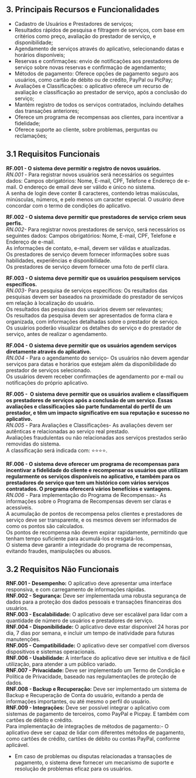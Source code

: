## 3. Principais Recursos e Funcionalidades

- Cadastro de Usuários e Prestadores de serviços;
- Resultados rápidos de pesquisa e filtragem de serviços, com base em critérios como preço, avaliação do prestador de serviço, e disponibilidade;
- Agendamento de serviços através do aplicativo, selecionando datas e horários disponíveis;
- Reservas e confirmações: envio de notificações aos prestadores de serviço sobre novas reservas e confirmação de agendamento;
- Métodos de pagamento: Oferece opções de pagamento seguro aos usuários, como cartão de débito ou de crédito, PayPal ou PicPay;
- Avaliações e Classificações: o aplicativo oferece um recurso de avaliação e classificação ao prestador de serviço, após a conclusão do serviço;
- Mantém registro de todos os serviços contratados, incluindo detalhes das transações anteriores;
- Oferece um programa de recompensas aos clientes, para incentivar a fidelidade;
- Oferece suporte ao cliente, sobre problemas, perguntas ou reclamações;

## 3.1 Requisitos Funcionais

  **RF.001 - O sistema deve permitir o registro de novos usuários.**  
_RN.001 -_ Para registrar novos usuários será necessários os seguintes dados: Campos obrigatórios: Nome, E-mail, CPF, Telefone e Endereço de e-mail.
  O endereço de email deve ser válido e único no sistema.  
  A senha de login deve conter 8 caracteres, contendo letras maiúsculas, minúsculas, números, e pelo menos um caracter especial.
  O usuário deve concordar com o termo de condições do aplicativo.  


  **RF.002 - O sistema deve permitir que prestadores de serviço criem seus perfis.**  
  _RN.002-_ Para registrar novos prestadores de serviço, será necessários os seguintes dados: Campos obrigatórios: Nome, E-mail, CPF, Telefone e Endereço de e-mail.  
  As informações de contato, e-mail, devem ser válidas e atualizadas.  
  Os prestadores de serviço devem fornecer informações sobre suas habilidades, experiências e disponibilidade.  
  Os prestadores de serviço devem fornecer uma foto de perfil clara.   


  **RF.003 - O sistema deve permitir que os usuários pesquisem serviços específicos.**  
  _RN.003-_ Para pesquisa de serviços específicos: Os resultados das pesquisas devem ser baseados na proximidade do prestador de serviços em relação à localização do usuário.  
  Os resultados das pesquisas dos usuários devem ser relevantes;  
  Os resultados da pesquisa devem ser apresentados de forma clara e organizada, com informações detalhadas sobre o prestador de serviço.  
  Os usuários poderão visualizar os detalhes do serviço e do prestador de serviço, antes de realizar o agendamento.  


  **RF.004 - O sistema deve permitir que os usuários agendem serviços diretamente através do aplicativo.**  
  _RN.004 -_ Para o agendamento do serviço- Os usuários não devem agendar serviços para datas e horários que estejam além da disponibilidade do prestador de serviços selecionado.  
  Os usuários devem receber confirmações de agendamento por e-mail ou notificações do próprio aplicativo.  


  **RF.005 -  O sistema deve permitir que os usuários avaliem e classifiquem os prestadores de serviços após a conclusão de um serviço. Essas avaliações e classificações são parte fundamental do perfil de um prestador, e têm um impacto significativo em sua reputação e sucesso no aplicativo.**  
  _RN.005 -_ Para Avaliações e Classificações- As avaliações devem ser autênticas e relacionadas ao serviço real prestado.  
  Avaliações fraudulentas ou não relacionadas aos serviços prestados serão removidas do sistema.  
  A classificação será indicada com: ⭐⭐⭐⭐.  


  **RF.006 - O sistema deve oferecer um programa de recompensas para incentivar a fidelidade do cliente e recompensar os usuários que utilizam regularmente os serviços disponíveis no aplicativo, e também para os prestadores de serviço que tem um histórico com vários serviços contratados. O programa oferecerá vários benefícios e vantagens.**  
  _RN.006 -_ Para implementação do Programa de Recompensas:- As informações sobre o Programa de Recompensas devem ser claras e acessíveis.  
  A acumulação de pontos de recompensa pelos clientes e prestadores de serviço deve ser transparente, e os mesmos devem ser informados de como os pontos são calculados.  
  Os pontos de recompensa não devem expirar rapidamente, permitindo que tenham tempo suficiente para acumulá-los e resgatá-los.  
  O sistema deve garantir a integridade do programa de recompensas, evitando fraudes, manipulações ou abusos.  


## 3.2 Requisitos Não Funcionais  

**RNF.001 - Desempenho:** O aplicativo deve apresentar uma interface responsiva, e com carregamento de informações rápidas.  
**RNF.002 - Segurança:** Deve ser implementada uma robusta segurança de dados para a proteção dos dados pessoais e transações financeiras dos usuários.  
**RNF.003 - Escalabilidade:** O aplicativo deve ser escalável para lidar com a quantidade de número de usuários e prestadores de serviço.  
**RNF.004 - Disponibilidade:** O aplicativo deve estar disponível 24 horas por dia, 7 dias por semana, e incluir um tempo de inatividade para futuras manutenções.  
**RNF.005 - Compatibilidade:** O aplicativo deve ser compatível com diversos dispositivos e sistemas operacionais.  
**RNF.006 - Usabilidade:** A interface do aplicativo deve ser intuitiva e de fácil utilização, para atender a um público variado.  
**RNF.007 - Privacidade:** Deve ser implementado um Termo de Condição e Política de Privacidade, baseado nas regulamentações de proteção de dados.  
**RNF.008 - Backup e Recuperação:** Deve ser implementado um sistema de Backup e Recuperação de Conta do usuário, evitando a perda de informações importantes, ou até mesmo o perfil do usuário.  
**RNF.009 - Integrações:** Deve ser possível integrar o aplicativo com sistemas de pagamento de terceiros, como PayPal e Picpay. E também com cartões de débito e crédito.   
Para implementação de integrações de métodos de pagamento:- O aplicativo deve ser capaz de lidar com diferentes métodos de pagamento, como cartões de crédito, cartões de débito ou contas PayPal, conforme aplicável.  

- Em caso de problemas ou disputas relacionadas a transações de pagamento, o sistema deve fornecer um mecanismo de suporte e resolução de problemas eficaz para os usuários.  
